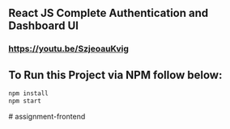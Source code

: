 ## React JS Complete Authentication and Dashboard UI
### https://youtu.be/SzjeoauKvig

## To Run this Project via NPM follow below:

```bash
npm install
npm start
```

#   a s s i g n m e n t - f r o n t e n d  
 